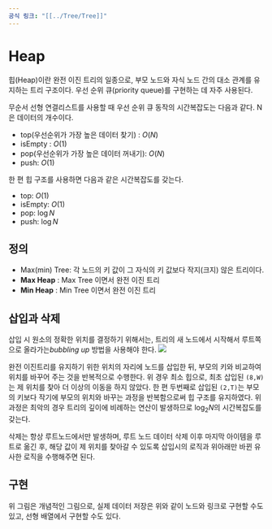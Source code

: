 ```yaml
---
공식 링크: "[[../Tree/Tree]]"
---
```

# Heap
힙(Heap)이란 완전 이진 트리의 일종으로, 부모 노드와 자식 노드 간의 대소 관계를 유지하는 트리 구조이다. 우선 순위 큐(priority queue)를 구현하는 데 자주 사용된다.

무순서 선형 연결리스트를 사용할 때 우선 순위 큐 동작의 시간복잡도는 다음과 같다. N은 데이터의 개수이다.
* top(우선순위가 가장 높은 데이터 찾기) : $O(N)$
* isEmpty : $O(1)$
* pop(우선순위가 가장 높은 데이터 꺼내기): $O(N)$ 
* push: $O(1)$

한 편 힙 구조를 사용하면 다음과 같은 시간복잡도를 갖는다.
* top: $O(1)$
* isEmpty: $O(1)$
* pop: $\log N$
* push: $\log N$ 

## 정의
* Max(min) Tree: 각 노드의 키 값이 그 자식의 키 값보다 작지(크지) 않은 트리이다.
* **Max Heap** : Max Tree 이면서 완전 이진 트리
* **Min Heap** : Min Tree 이면서 완전 이진 트리


## 삽입과 삭제
삽입 시 원소의 정확한 위치를 결정하기 위해서는, 트리의 새 노드에서 시작해서 루트쪽으로 올라가는*bubbling up* 방법을 사용해야 한다.
![](https://i.imgur.com/Q95grVz.png)

완전 이진트리를 유지하기 위한 위치의 자리에 노드를 삽입한 뒤, 부모의 키와 비교하여 위치를 바꾸어 주는 것을 반복적으로 수행한다. 위 경우 최소 힙으로, 최초 삽입된 `(8,W)`는  제 위치를 찾아 더 이상의 이동을 하지 않았다. 한 편 두번째로 삽입된 `(2,T)`는 부모의 키보다 작기에 부모의 위치와 바꾸는 과정을 반복함으로써 힙 구조를 유지하였다. 위 과정은 최악의 경우 트리의 깊이에 비례하는 연산이 발생하므로 $\log_2N$의 시간복잡도를 갖는다.

삭제는 항상 루트노드에서만 발생하며, 루트 노드 데이터 삭제 이후 마지막 아이템을 루트로 옮긴 후, 해당 값이 제 위치를 찾아갈 수 있도록 삽입시의 로직과 위아래만 바뀐 유사한 로직을 수행해주면 된다.

## 구현
위 그림은 개념적인 그림으로, 실제 데이터 저장은 위와 같이 노드와 링크로 구현할 수도 있고, 선형 배열에서 구현할 수도 있다.